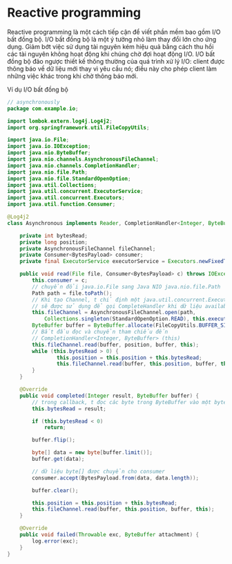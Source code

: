 # Reactive programming

Reactive programming là một cách tiếp cận để viết phần mềm bao gồm I/O bất đồng bộ. I/O bất đồng bộ là một ý tưởng nhỏ làm thay đổi lớn cho ứng dụng. 
Giảm bớt việc sử dụng tài nguyên kém hiệu quả bằng cách thu hồi các tài nguyên không hoạt động khi chúng chờ đợi hoạt động I/O.
I/O bất đồng bộ đảo ngược thiết kế thông thường của quá trình xử lý I/O: client được thông báo về dữ liệu mới thay vì yêu cầu nó; điều này cho phép client làm những việc khác trong khi chờ thông báo mới.

Ví dụ I/O bất đồng bộ

```java
// asynchronously
package com.example.io;

import lombok.extern.log4j.Log4j2;
import org.springframework.util.FileCopyUtils;

import java.io.File;
import java.io.IOException;
import java.nio.ByteBuffer;
import java.nio.channels.AsynchronousFileChannel;
import java.nio.channels.CompletionHandler;
import java.nio.file.Path;
import java.nio.file.StandardOpenOption;
import java.util.Collections;
import java.util.concurrent.ExecutorService;
import java.util.concurrent.Executors;
import java.util.function.Consumer;

@Log4j2
class Asynchronous implements Reader, CompletionHandler<Integer, ByteBuffer> {

    private int bytesRead;
    private long position;
    private AsynchronousFileChannel fileChannel;
    private Consumer<BytesPayload> consumer;
    private final ExecutorService executorService = Executors.newFixedThreadPool(10);

    public void read(File file, Consumer<BytesPayload> c) throws IOException {
        this.consumer = c;
        // chuyển đổi java.io.File sang Java NIO java.nio.file.Path
        Path path = file.toPath(); 
        // Khi tạo Channel, t chỉ định một java.util.concurrent.ExecutorService
        // sẽ được sử dụng để gọi CompleteHandler khi dữ liệu available
        this.fileChannel = AsynchronousFileChannel.open(path,
            Collections.singleton(StandardOpenOption.READ), this.executorService); 
        ByteBuffer buffer = ByteBuffer.allocate(FileCopyUtils.BUFFER_SIZE);
        // Bắt đầu đọc và chuyển tham chiếu đến
        // CompletionHandler<Integer, ByteBuffer> (this)
        this.fileChannel.read(buffer, position, buffer, this); 
        while (this.bytesRead > 0) {
                this.position = this.position + this.bytesRead;
                this.fileChannel.read(buffer, this.position, buffer, this);
        }
    }

    @Override
    public void completed(Integer result, ByteBuffer buffer) {
        // trong callback, t đọc các byte trong ByteBuffer vào một byte[]
        this.bytesRead = result;

        if (this.bytesRead < 0)
            return;

        buffer.flip();

        byte[] data = new byte[buffer.limit()];
        buffer.get(data);

        // dữ liệu byte[] được chuyển cho consumer
        consumer.accept(BytesPayload.from(data, data.length));

        buffer.clear();

        this.position = this.position + this.bytesRead;
        this.fileChannel.read(buffer, this.position, buffer, this);
    }

    @Override
    public void failed(Throwable exc, ByteBuffer attachment) {
        log.error(exc);
    }
}
```
